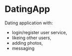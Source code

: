 # DatingApp
Dating application with:
- login/register user service,
- likeing other users,
- adding photos,
- messaging
